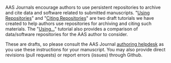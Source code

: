 AAS Journals encourage authors to use persistent repositories to archive and cite data and software related to submitted manuscripts. "[Using Repositories][6d319412]" and "[Citing Repositories][d8435960]" are two draft tutorials we have created to help authors use repositories for archiving and citing such materials. The "[Using...][6d319412]" tutorial also provides a comparison of data/software repositories for the AAS author to consider. 

These are drafts, so please consult the AAS Journal [authoring helpdesk](mailto:authors@aas.org) as you use these instructions for your manuscript. You may also provide direct revisions (pull requests) or report errors (issues) through Github.

[6d319412]: UsingRepositories.md "How to"
[d8435960]: CitingRepositories.md "Citing"
